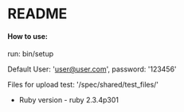 # README

#### How to use: 
run: bin/setup

Default User: 'user@user.com', password: '123456'

Files for upload test: '/spec/shared/test_files/'

* Ruby version - ruby 2.3.4p301

